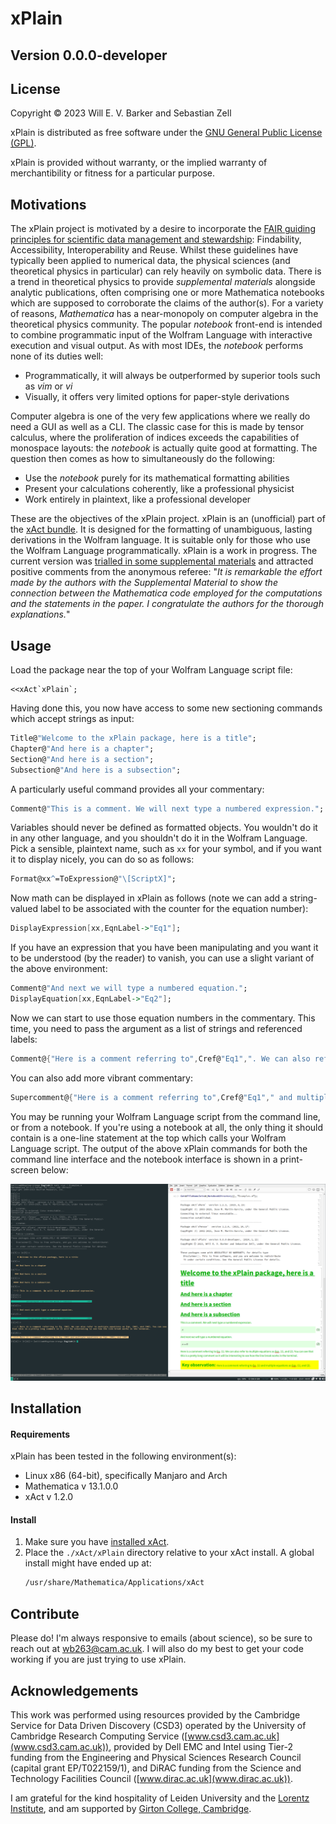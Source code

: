 # xPlain 
## Version 0.0.0-developer

## License

Copyright © 2023 Will E. V. Barker and Sebastian Zell 

xPlain is distributed as free software under the [GNU General Public License (GPL)](https://www.gnu.org/licenses/gpl-3.0.en.html).

xPlain is provided without warranty, or the implied warranty of merchantibility or fitness for a particular purpose.

## Motivations 

The xPlain project is motivated by a desire to incorporate the [FAIR guiding principles for scientific data management and stewardship](https://www.go-fair.org/fair-principles/): Findability, Accessibility, Interoperability and Reuse. Whilst these guidelines have typically been applied to numerical data, the physical sciences (and theoretical physics in particular) can rely heavily on symbolic data. There is a trend in theoretical physics to provide *supplemental materials* alongside analytic publications, often comprising one or more Mathematica notebooks which are supposed to corroborate the claims of the author(s). For a variety of reasons, *Mathematica* has a near-monopoly on computer algebra in the theoretical physics community. The popular *notebook* front-end is intended to combine programmatic input of the Wolfram Language with interactive execution and visual output. As with most IDEs, the *notebook* performs none of its duties well: 
- Programmatically, it will always be outperformed by superior tools such as *vim* or *vi*
- Visually, it offers very limited options for paper-style derivations

Computer algebra is one of the very few applications where we really do need a GUI as well as a CLI. The classic case for this is made by tensor calculus, where the proliferation of indices exceeds the capabilities of monospace layouts: the *notebook* is actually quite good at formatting. The question then comes as how to simultaneously do the following: 
- Use the *notebook* purely for its mathematical formatting abilities
- Present your calculations coherently, like a professional physicist
- Work entirely in plaintext, like a professional developer

These are the objectives of the xPlain project. xPlain is an (unofficial) part of the [xAct bundle](http://www.xact.es/). It is designed for the formatting of unambiguous, lasting derivations in the Wolfram language. It is suitable only for those who use the Wolfram Language programmatically. xPlain is a work in progress. The current version was [trialled in some supplemental materials](https://github.com/wevbarker/SupplementalMaterials-2306) and attracted positive comments from the anonymous referee: "*It is remarkable the effort made by the authors with the Supplemental Material to show the connection between the Mathematica code employed for the computations and the statements in the paper. I congratulate the authors for the thorough explanations.*"

## Usage 

Load the package near the top of your Wolfram Language script file:
```
<<xAct`xPlain`;
```
Having done this, you now have access to some new sectioning commands which accept strings as input: 
```mathematica
Title@"Welcome to the xPlain package, here is a title";
Chapter@"And here is a chapter";
Section@"And here is a section";
Subsection@"And here is a subsection";
```
A particularly useful command provides all your commentary:
```mathematica
Comment@"This is a comment. We will next type a numbered expression.";
```
Variables should never be defined as formatted objects. You wouldn't do it in any other language, and you shouldn't do it in the Wolfram Language. Pick a sensible, plaintext name, such as `xx` for your symbol, and if you want it to display nicely, you can do so as follows:
```mathematica
Format@xx^=ToExpression@"\[ScriptX]";
```
Now math can be displayed in xPlain as follows (note we can add a string-valued label to be associated with the counter for the equation number):
```mathematica
DisplayExpression[xx,EqnLabel->"Eq1"];
```
If you have an expression that you have been manipulating and you want it to be understood (by the reader) to vanish, you can use a slight variant of the above environment: 
```mathematica
Comment@"And next we will type a numbered equation.";
DisplayEquation[xx,EqnLabel->"Eq2"];
```
Now we can start to use those equation numbers in the commentary. This time, you need to pass the argument as a list of strings and referenced labels:
```mathematica
Comment@{"Here is a comment referring to",Cref@"Eq1",". We can also refer to multiple equations as",Cref@{"Eq1","Eq2"},". You can see that this is a pretty long comment so it will be interesting to see how the line break works in the terminal."};
```
You can also add more vibrant commentary:
```mathematica
Supercomment@{"Here is a comment referring to",Cref@"Eq1"," and multiple equations as",Cref@{"Eq1","Eq2"},"."};
```
You may be running your Wolfram Language script from the command line, or from a notebook. If you're using a notebook at all, the only thing it should contain is a one-line statement at the top which calls your Wolfram Language script. The output of the above xPlain commands for both the command line interface and the notebook interface is shown in a print-screen below:

<img src="xAct/xPlain/Documentation/English/Examples.png" width="1000">

## Installation

#### Requirements 

xPlain has been tested in the following environment(s):
- Linux x86 (64-bit), specifically Manjaro and Arch
- Mathematica v 13.1.0.0
- xAct v 1.2.0

#### Install 

1. Make sure you have [installed xAct](http://www.xact.es/download.html).
2. Place the `./xAct/xPlain` directory relative to your xAct install. A global install might have ended up at: 
	```bash
	/usr/share/Mathematica/Applications/xAct
	```

## Contribute

Please do! I'm always responsive to emails (about science), so be sure to reach out at [wb263@cam.ac.uk](mailto:wb263@cam.ac.uk). I will also do my best to get your code working if you are just trying to use xPlain.

## Acknowledgements

This work was performed using resources provided by the Cambridge Service for Data Driven Discovery (CSD3) operated by the University of Cambridge Research Computing Service ([www.csd3.cam.ac.uk](www.csd3.cam.ac.uk)), provided by Dell EMC and Intel using Tier-2 funding from the Engineering and Physical Sciences Research Council (capital grant EP/T022159/1), and DiRAC funding from the Science and Technology Facilities Council ([www.dirac.ac.uk](www.dirac.ac.uk)).

I am grateful for the kind hospitality of Leiden University and the [Lorentz Institute](https://www.lorentz.leidenuniv.nl/), and am supported by [Girton College, Cambridge](https://www.girton.cam.ac.uk/).

